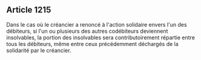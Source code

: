 Article 1215
----
Dans le cas où le créancier a renoncé à l'action solidaire envers l'un des
débiteurs, si l'un ou plusieurs des autres codébiteurs deviennent insolvables,
la portion des insolvables sera contributoirement répartie entre tous les
débiteurs, même entre ceux précédemment déchargés de la solidarité par le
créancier.
